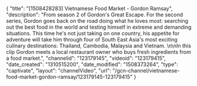 {
    "title": "[1508428283] Vietnamese Food Market - Gordon Ramsay",
    "description": "From season 2 of Gordon's Great Escape. For the second series, Gordon goes back on the road doing what he loves most: searching out the best food in the world and testing himself in extreme and demanding situations. This time he's not just taking on one country, his appetite for adventure will take him through four of South East Asia's most exciting culinary destinations: Thailand, Cambodia, Malaysia and Vietnam. \n\nIn this clip Gordon meets a local restaurant owner who buys fresh ingredients from a food market.",
    "channelid": "123179145",
    "videoid": "123179415",
    "date_created": "1310515200",
    "date_modified": "1508373264",
    "type": "captivate",
    "layout": "channelVideo",
    "url": "\/gcn-channel\/vietnamese-food-market-gordon-ramsay\/123179145-123179415"
}